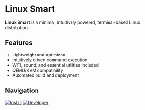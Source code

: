 # Linux Smart

**Linux Smart** is a minimal, intuitively powered, terminal-based Linux distribution.

## Features
- Lightweight and optimized
- Intuitively driven command execution
- WiFi, sound, and essential utilities included
- QEMU/KVM compatibility
- Automated build and deployment

## Navigation
[![Install](https://img.icons8.com/?size=100&id=fNhK69jcCzI2&format=png&color=000000)](https://github.com/linux-smart/linux-smart/blob/main/docs/INSTALL.md)
[![Developer](https://github.com/user-attachments/assets/444def90-0957-438e-9226-7588471cd5f6)](https://github.com/linux-smart/linux-smart/blob/main/docs/INSTALL.md)
